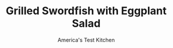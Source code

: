 ---
layout: ../../layouts/MarkdownPostLayout.astro
title: Grilled Swordfish with Eggplant Salad
author: America's Test Kitchen
pubDate: 2023-03-15
description: "Grilled dinners are perfect summer fare, and with our recipe, this elegant dish is ready in about 30 minutes."
image_url: https://res.cloudinary.com/hksqkdlah/image/upload/ar_1:1,c_fill,dpr_2.0,f_auto,fl_lossy.progressive.strip_profile,g_faces:auto,q_auto:low,w_344/4305_qdr07-sfs-4c-qcfisheggplant-cc-318206
tags: ["Main Courses","Fish & Seafood","Grilling & Barbecue","30-Minute Suppers"]
calories: 1985
protein: 23
carbohydrates: 40
fats: 
fiber: 13
ingredients: ["1 cup, packed fresh cilantro leaves","1/2 , medium red onion, coarsely chopped","4 medium cloves, garlic, peeled","1 teaspoon, ground cumin","1 teaspoon, paprika","1/4 teaspoon, cayenne pepper","1/8 teaspoon, ground cinnamon",", Table salt","3 tablespoons, lemon juice","6 tablespoons, olive oil","2 , swordfish steaks, each about 1 pound and 1 to 1 1/4 inches thick",", Ground black pepper","1 , large eggplant, sliced crosswise into 1/2-inch rounds","1 cup, cherry tomatoes, cut in half or in quarters if large","1 (15-ounce) can, chickpeas, drained and rinsed"]
serves: 4
time: ""
instructions: ["Process cilantro, onion, garlic, cumin, paprika, cayenne, cinnamon, 1/2 teaspoon salt, lemon juice, and 3 tablespoons oil in food processor or blender until smooth.","Cut each swordfish steak in half and place in baking dish. Coat with 1/2 cup cilantro mixture. Brush eggplant slices with remaining 3 tablespoons oil and season with salt and pepper.","Grill swordfish and eggplant over hot fire until fish is cooked through and eggplant is grill-marked and soft, 5 to 6 minutes per side for fish and 3 to 4 minutes per side for eggplant.","Transfer fish to serving platter. Chop eggplant into 1-inch chunks and place in medium bowl. Add tomatoes, chickpeas, remaining cilantro mixture, and salt and pepper to taste. Serve fish with eggplant salad."]
nutrition: ["1021 mg Potassium","333 mg Phosphorus","96 mg Calcium","2 mg Iron","85 mg Magnesium","1033 mg Sodium","1 mg Zinc","28 g Fat","6 mg Niacin (B3)","17 g Monounsaturated","4 g Polyunsaturated","17 mg Vitamin C","9 µg Vitamin D","44 mg Cholesterol","4 g Saturated","13 g Fiber","104 µg Folate (food)","12 g Sugars","40 µg Vitamin K","348 g Water","40 g Carbs","104 µg Folate equivalent (total)","23 g Protein","5 mg Vitamin E","1 µg Vitamin B12","76 µg Vitamin A","496 kcal Energy","1985 calories"]
notes: "Halibut or salmon steaks can be substituted for the swordfish."
---